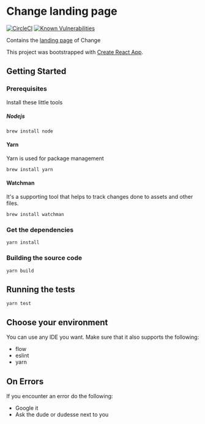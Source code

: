 # Change landing page

[![CircleCI](https://circleci.com/gh/ChangeFinance/landing/tree/master.svg?style=svg)](https://circleci.com/gh/ChangeFinance/landing/tree/master)
[![Known Vulnerabilities](https://snyk.io/test/github/ChangeFinance/landing/badge.svg?style=flat-square)](https://snyk.io/test/github/ChangeFinance/landing)


Contains the [landing page](https://www.getchange.com) of Change

This project was bootstrapped with [Create React App](https://github.com/facebookincubator/create-react-app).

## Getting Started

### Prerequisites

Install these little tools

##### Nodejs

```
brew install node
```

#### Yarn

Yarn is used for package management

```
brew install yarn
```

#### Watchman

It's a supporting tool that helps to track changes done to assets and other files.

```
brew install watchman
```

### Get the dependencies

```
yarn install
```

### Building the source code

```
yarn build
```

## Running the tests

```
yarn test
```
 
 ## Choose your environment

You can use any IDE you want. Make sure that it also supports the following:

* flow
* eslint
* yarn

## On Errors

If you encounter an error do the following:

* Google it
* Ask the dude or dudesse next to you
